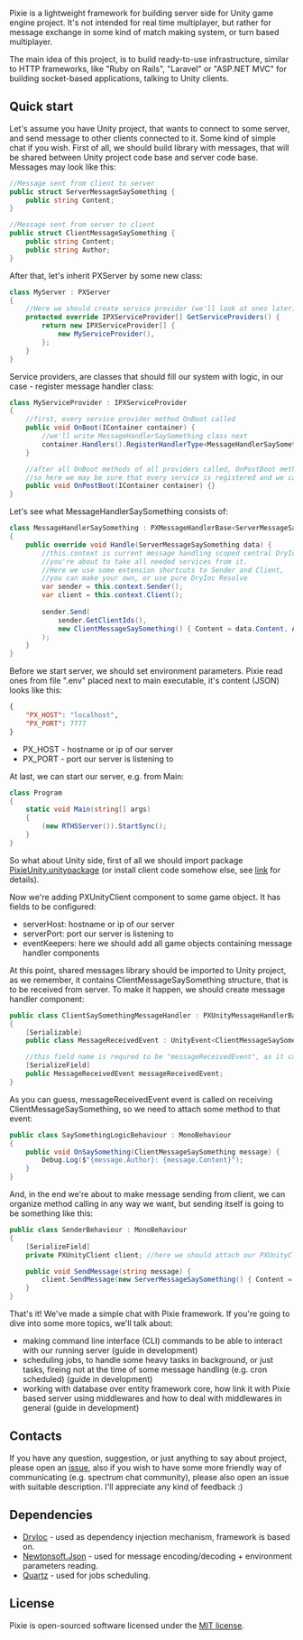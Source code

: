 Pixie is a lightweight framework for building server side for Unity game engine project. It's not intended for real time multiplayer, but rather for message exchange in some kind of match making system, or turn based multiplayer.

The main idea of this project, is to build ready-to-use infrastructure, similar to HTTP frameworks, like "Ruby on Rails", "Laravel" or "ASP.NET MVC" for building socket-based applications, talking to Unity clients.

## Quick start

Let's assume you have Unity project, that wants to connect to some server, and send message to other clients connected to it. Some kind of simple chat if you wish. First of all, we should build library with messages, that will be shared between Unity project code base and server code base. Messages may look like this:

```csharp
//Message sent from client to server
public struct ServerMessageSaySomething {
    public string Content;
}

//Message sent from server to client
public struct ClientMessageSaySomething {
    public string Content;
    public string Author;
}
```

After that, let's inherit PXServer by some new class:

```csharp
class MyServer : PXServer
{    
    //Here we should create service provider (we'll look at ones later)
    protected override IPXServiceProvider[] GetServiceProviders() {
        return new IPXServiceProvider[] {
            new MyServiceProvider(),
        };
    }
}
```

Service providers, are classes that should fill our system with logic, in our case - register message handler class:

```csharp
class MyServiceProvider : IPXServiceProvider
{
    //first, every service provider method OnBoot called
    public void OnBoot(IContainer container) {
        //we'll write MessageHandlerSaySomething class next
        container.Handlers().RegisterHandlerType<MessageHandlerSaySomething>();
    }

    //after all OnBoot methods of all providers called, OnPostBoot method of every SP called,
    //so here we may be sure that every service is registered and we can get the one we need
    public void OnPostBoot(IContainer container) {}
}
```

Let's see what MessageHandlerSaySomething consists of:

```csharp
class MessageHandlerSaySomething : PXMessageHandlerBase<ServerMessageSaySomething>
{
    public override void Handle(ServerMessageSaySomething data) {
        //this.context is current message handling scoped central DryIoc container,
        //you're about to take all needed services from it.
        //Here we use some extension shortcuts to Sender and Client,
        //you can make your own, or use pure DryIoc Resolve
        var sender = this.context.Sender();
        var client = this.context.Client();
        
        sender.Send(
            sender.GetClientIds(),
            new ClientMessageSaySomething() { Content = data.Content, Author = client.Id }
        );
    }
}
```

Before we start server, we should set environment parameters. Pixie read ones from file ".env" placed next to main executable, it's content (JSON) looks like this:

```json
{
    "PX_HOST": "localhost",
    "PX_PORT": 7777
}
```

- PX_HOST - hostname or ip of our server
- PX_PORT - port our server is listening to

At last, we can start our server, e.g. from Main:

```csharp
class Program
{
    static void Main(string[] args)
    {
        (new RTHSServer()).StartSync();
    }
}
```

So what about Unity side, first of all we should import package [PixieUnity.unitypackage](https://github.com/amazedevil/PixieUnity/releases/) (or install client code somehow else, see [link](https://github.com/amazedevil/PixieUnity#installation) for details).

Now we're adding PXUnityClient component to some game object. It has fields to be configured:

- serverHost: hostname or ip of our server
- serverPort: port our server is listening to
- eventKeepers: here we should add all game objects containing message handler components

At this point, shared messages library should be imported to Unity project, as we remember, it contains ClientMessageSaySomething structure, that is to be received from server. To make it happen, we should create message handler component:

```csharp
public class ClientSaySomethingMessageHandler : PXUnityMessageHandlerBase<ClientMessageSaySomething>
{
    [Serializable]
    public class MessageReceivedEvent : UnityEvent<ClientMessageSaySomething> { }

    //this field name is requred to be "messageReceivedEvent", as it called over reflection
    [SerializeField]
    public MessageReceivedEvent messageReceivedEvent;
}
```

As you can guess, messageReceivedEvent event is called on receiving ClientMessageSaySomething, so we need to attach some method to that event:

```csharp
public class SaySomethingLogicBehaviour : MonoBehaviour
{
    public void OnSaySomething(ClientMessageSaySomething message) {
        Debug.Log($"{message.Author}: {message.Content}");
    }
}
```

And, in the end we're about to make message sending from client, we can organize method calling in any way we want, but sending itself is going to be something like this:

```csharp
public class SenderBehaviour : MonoBehaviour
{
    [SerializeField]
    private PXUnityClient client; //here we should attach our PXUnityClient, mentioned above

    public void SendMessage(string message) {
        client.SendMessage(new ServerMessageSaySomething() { Content = message });
    }
}
```

That's it! We've made a simple chat with Pixie framework. If you're going to dive into some more topics, we'll talk about:

- making command line interface (CLI) commands to be able to interact with our running server (guide in development)
- scheduling jobs, to handle some heavy tasks in background, or just tasks, fireing not at the time of some message handling (e.g. cron scheduled) (guide in development)
- working with database over entity framework core, how link it with Pixie based server using middlewares and how to deal with middlewares in general (guide in development)

## Contacts

If you have any question, suggestion, or just anything to say about project, please open an [issue](https://github.com/amazedevil/Pixie/issues), also if you wish to have some more friendly way of communicating (e.g. spectrum chat community), please also open an issue with suitable description. I'll appreciate any kind of feedback :)

## Dependencies

- [DryIoc](https://github.com/dadhi/DryIoc) - used as dependency injection mechanism, framework is based on.
- [Newtonsoft.Json](https://www.newtonsoft.com/) - used for message encoding/decoding + environment parameters reading.
- [Quartz](https://www.quartz-scheduler.net/) - used for jobs scheduling.

## License

Pixie is open-sourced software licensed under the [MIT license](https://github.com/amazedevil/Pixie/blob/master/LICENSE.md).